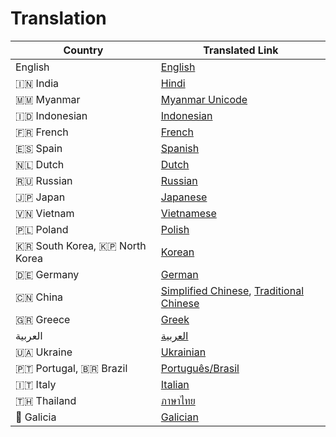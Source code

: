 # Translation

| Country | Translated Link |
| --- | --- |
| English | [English](README.md) |
| 🇮🇳 India | [Hindi](translations/README.hi.md) |
| 🇲🇲 Myanmar | [Myanmar Unicode](translations/README.mm_unicode.md) |
| 🇮🇩 Indonesian | [Indonesian](translations/README.id.md) |
| 🇫🇷 French | [French](translations/README.fr.md) |
| 🇪🇸 Spain | [Spanish](translations/README.es.md) |
| 🇳🇱 Dutch | [Dutch](translations/README.nl.md) |
| 🇷🇺 Russian | [Russian](translations/README.ru.md) |
| 🇯🇵 Japan | [Japanese](translations/README.ja.md) |
| 🇻🇳 Vietnam | [Vietnamese](translations/README.vn.md) |
| 🇵🇱 Poland | [Polish](translations/README.pl.md) |
| 🇰🇷 South Korea, 🇰🇵 North Korea | [Korean](translations/README.ko.md) |
| 🇩🇪 Germany | [German](translations/README.de.md) |
| 🇨🇳 China | [Simplified Chinese](translations/README.chs.md), [Traditional Chinese](translations/README.cht.md) |
| 🇬🇷 Greece | [Greek](translations/README.gr.md) |
| العربية | [العربية](translations/README.ar.md) |
| 🇺🇦 Ukraine | [Ukrainian](translations/README.ua.md) |
| 🇵🇹 Portugal, 🇧🇷 Brazil | [Português/Brasil](translations/README.pt_br.md) |
| 🇮🇹 Italy | [Italian](translations/README.it.md)
| 🇹🇭 Thailand | [ภาษาไทย](translations/README.th.md) |
| 🏴󠁥󠁳󠁧󠁡󠁿 Galicia | [Galician](translations/README.gl.md) |
